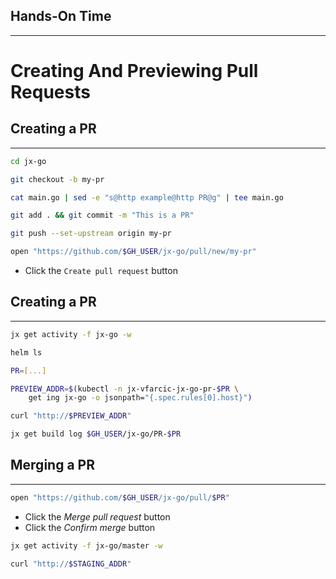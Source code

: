 ## Hands-On Time

---

# Creating And Previewing Pull Requests


## Creating a PR

---

```bash
cd jx-go

git checkout -b my-pr

cat main.go | sed -e "s@http example@http PR@g" | tee main.go

git add . && git commit -m "This is a PR"

git push --set-upstream origin my-pr

open "https://github.com/$GH_USER/jx-go/pull/new/my-pr"
```

* Click the `Create pull request` button


## Creating a PR

---

```bash
jx get activity -f jx-go -w

helm ls

PR=[...]

PREVIEW_ADDR=$(kubectl -n jx-vfarcic-jx-go-pr-$PR \
    get ing jx-go -o jsonpath="{.spec.rules[0].host}")

curl "http://$PREVIEW_ADDR"

jx get build log $GH_USER/jx-go/PR-$PR
```


## Merging a PR

---

```bash
open "https://github.com/$GH_USER/jx-go/pull/$PR"
```

* Click the *Merge pull request* button
* Click the *Confirm merge* button

```bash
jx get activity -f jx-go/master -w

curl "http://$STAGING_ADDR"
```
